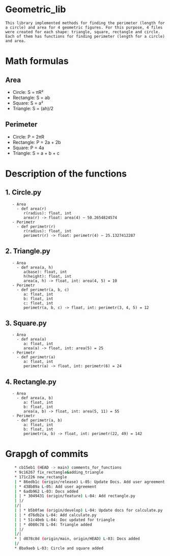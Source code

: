 # Geometric_lib
```
This library implemented methods for finding the perimeter (length for a circle) and area for 4 geometric figures. For this purpose, 4 files were created for each shape: triangle, square, rectangle and circle. Each of them has functions for finding perimeter (length for a circle) and area.
```
# Math formulas
## Area
- Circle: S = πR²
- Rectangle: S = ab
- Square: S = a²
- Triangle: S = (ah)/2


## Perimeter
- Circle: P = 2πR
- Rectangle: P = 2a + 2b
- Square: P = 4a
- Triangle: S = a + b + c

# Description of the functions
##    1. Circle.py
       - Area
         - def area(r)
            r(radius): float, int
            area(r) -> float: area(4) ~ 50.2654824574
       - Perimetr
         - def perimetr(r)
            r(radius): float, int
            perimetr(r) -> float: perimetr(4) ~ 25.1327412287
##    2. Triangle.py
       - Area
         - def area(a, h)
            a(base): float, int
            h(height): float, int
            area(a, h) -> float, int: area(4, 5) = 10
       - Perimetr
         - def perimetr(a, b, c)
            a: float, int
            b: float, int
            c: float, int
            perimetr(a, b, c) -> float, int: perimetr(3, 4, 5) = 12
##    3. Square.py
       - Area
         - def area(a)
            a: float, int
            area(a) -> float, int: area(5) = 25
       - Perimetr
         - def perimetr(a)
            a: float, int
            perimetr(a) -> float, int: perimetr(6) = 24
##    4. Rectangle.py
       - Area
         - def area(a, b)
            a: float, int
            b: float, int
            area(a, b) -> float, int: area(5, 11) = 55
       - Perimetr
         - def perimetr(a, b)
            a: float, int
            b: float, int
            perimetr(a, b) -> float, int: perimetr(22, 49) = 142

        

# Grapgh of commits
```bash
    * cb15eb1 (HEAD -> main) comments_for_functions
    * 9c16267 fix_rectangle&adding_triangle
    * 171c226 new_rectangle
    | * 86edb1c (origin/release) L-05: Update Docs. Add user agreement info
    | * 438b89a L-05: Add user agreement
    | * 6adb962 L-03: Docs added
    | | * 3049431 (origin/feature) L-04: Add rectangle.py
    | |/  
    |/|   
    | | * b5b0fae (origin/develop) L-04: Update docs for calculate.py
    | | * d76db2a L-04: Add calculate.py
    | | * 51c40eb L-04: Doc updated for triangle
    | | * d080c78 L-04: Triangle added
    | |/  
    |/|   
    * | d078c8d (origin/main, origin/HEAD) L-03: Docs added
    |/  
    * 8ba9aeb L-03: Circle and square added
```
